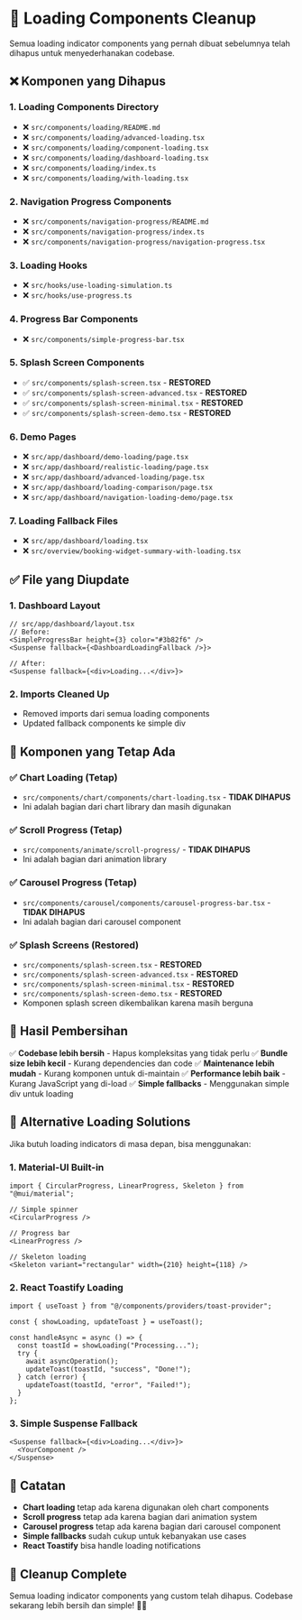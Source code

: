 # 🧹 Loading Components Cleanup

Semua loading indicator components yang pernah dibuat sebelumnya telah dihapus untuk menyederhanakan codebase.

## ❌ **Komponen yang Dihapus**

### 1. **Loading Components Directory**

- ❌ `src/components/loading/README.md`
- ❌ `src/components/loading/advanced-loading.tsx`
- ❌ `src/components/loading/component-loading.tsx`
- ❌ `src/components/loading/dashboard-loading.tsx`
- ❌ `src/components/loading/index.ts`
- ❌ `src/components/loading/with-loading.tsx`

### 2. **Navigation Progress Components**

- ❌ `src/components/navigation-progress/README.md`
- ❌ `src/components/navigation-progress/index.ts`
- ❌ `src/components/navigation-progress/navigation-progress.tsx`

### 3. **Loading Hooks**

- ❌ `src/hooks/use-loading-simulation.ts`
- ❌ `src/hooks/use-progress.ts`

### 4. **Progress Bar Components**

- ❌ `src/components/simple-progress-bar.tsx`

### 5. **Splash Screen Components**

- ✅ `src/components/splash-screen.tsx` - **RESTORED**
- ✅ `src/components/splash-screen-advanced.tsx` - **RESTORED**
- ✅ `src/components/splash-screen-minimal.tsx` - **RESTORED**
- ✅ `src/components/splash-screen-demo.tsx` - **RESTORED**

### 6. **Demo Pages**

- ❌ `src/app/dashboard/demo-loading/page.tsx`
- ❌ `src/app/dashboard/realistic-loading/page.tsx`
- ❌ `src/app/dashboard/advanced-loading/page.tsx`
- ❌ `src/app/dashboard/loading-comparison/page.tsx`
- ❌ `src/app/dashboard/navigation-loading-demo/page.tsx`

### 7. **Loading Fallback Files**

- ❌ `src/app/dashboard/loading.tsx`
- ❌ `src/overview/booking-widget-summary-with-loading.tsx`

## ✅ **File yang Diupdate**

### 1. **Dashboard Layout**

```tsx
// src/app/dashboard/layout.tsx
// Before:
<SimpleProgressBar height={3} color="#3b82f6" />
<Suspense fallback={<DashboardLoadingFallback />}>

// After:
<Suspense fallback={<div>Loading...</div>}>
```

### 2. **Imports Cleaned Up**

- Removed imports dari semua loading components
- Updated fallback components ke simple div

## 🔄 **Komponen yang Tetap Ada**

### ✅ **Chart Loading (Tetap)**

- `src/components/chart/components/chart-loading.tsx` - **TIDAK DIHAPUS**
- Ini adalah bagian dari chart library dan masih digunakan

### ✅ **Scroll Progress (Tetap)**

- `src/components/animate/scroll-progress/` - **TIDAK DIHAPUS**
- Ini adalah bagian dari animation library

### ✅ **Carousel Progress (Tetap)**

- `src/components/carousel/components/carousel-progress-bar.tsx` - **TIDAK DIHAPUS**
- Ini adalah bagian dari carousel component

### ✅ **Splash Screens (Restored)**

- `src/components/splash-screen.tsx` - **RESTORED**
- `src/components/splash-screen-advanced.tsx` - **RESTORED**
- `src/components/splash-screen-minimal.tsx` - **RESTORED**
- `src/components/splash-screen-demo.tsx` - **RESTORED**
- Komponen splash screen dikembalikan karena masih berguna

## 🎯 **Hasil Pembersihan**

✅ **Codebase lebih bersih** - Hapus kompleksitas yang tidak perlu
✅ **Bundle size lebih kecil** - Kurang dependencies dan code
✅ **Maintenance lebih mudah** - Kurang komponen untuk di-maintain
✅ **Performance lebih baik** - Kurang JavaScript yang di-load
✅ **Simple fallbacks** - Menggunakan simple div untuk loading

## 🚀 **Alternative Loading Solutions**

Jika butuh loading indicators di masa depan, bisa menggunakan:

### 1. **Material-UI Built-in**

```tsx
import { CircularProgress, LinearProgress, Skeleton } from "@mui/material";

// Simple spinner
<CircularProgress />

// Progress bar
<LinearProgress />

// Skeleton loading
<Skeleton variant="rectangular" width={210} height={118} />
```

### 2. **React Toastify Loading**

```tsx
import { useToast } from "@/components/providers/toast-provider";

const { showLoading, updateToast } = useToast();

const handleAsync = async () => {
  const toastId = showLoading("Processing...");
  try {
    await asyncOperation();
    updateToast(toastId, "success", "Done!");
  } catch (error) {
    updateToast(toastId, "error", "Failed!");
  }
};
```

### 3. **Simple Suspense Fallback**

```tsx
<Suspense fallback={<div>Loading...</div>}>
  <YourComponent />
</Suspense>
```

## 📝 **Catatan**

- **Chart loading** tetap ada karena digunakan oleh chart components
- **Scroll progress** tetap ada karena bagian dari animation system
- **Carousel progress** tetap ada karena bagian dari carousel component
- **Simple fallbacks** sudah cukup untuk kebanyakan use cases
- **React Toastify** bisa handle loading notifications

## 🎉 **Cleanup Complete**

Semua loading indicator components yang custom telah dihapus. Codebase sekarang lebih bersih dan simple! 🧹✨
